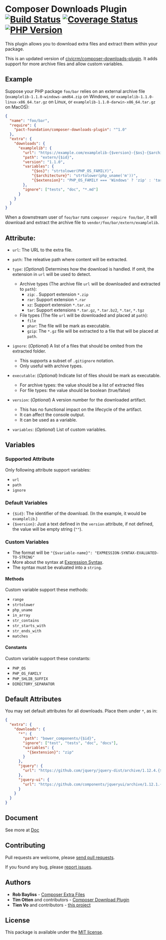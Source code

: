 Composer Downloads Plugin [![Build Status][actions_badge]][actions_link] [![Coverage Status][coveralls_badge]][coveralls_link] [![PHP Version][php-version-image]][php-version-url]
===========================

This plugin allows you to download extra files and extract them within your package.

This is an updated version of [civicrm/composer-downloads-plugin](https://github.com/civicrm/composer-downloads-plugin).
It adds support for more archive files and allow custom variables.

## Example

Suppose your PHP package `foo/bar` relies on an external archive file (`examplelib-1.1.0-windows-amd64.zip` on Windows, or `examplelib-1.1.0-linux-x86_64.tar.gz` on Linux, or `examplelib-1.1.0-darwin-x86_64.tar.gz` on MacOS):

```json
{
  "name": "foo/bar",
  "require": {
    "pact-foundation/composer-downloads-plugin": "^1.0"
  },
  "extra": {
    "downloads": {
      "examplelib": {
        "url": "https://example.com/examplelib-{$version}-{$os}-{$architecture}.{$extension}",
        "path": "extern/{$id}",
        "version": "1.1.0",
        "variables": {
            "{$os}": "strtolower(PHP_OS_FAMILY)",
            "{$architecture}": "strtolower(php_uname('m'))",
            "{$extension}": "PHP_OS_FAMILY === 'Windows' ? 'zip' : 'tar.gz'",
        },
        "ignore": ["tests", "doc", "*.md"]
      }
    }
  }
}
```

When a downstream user of `foo/bar` runs `composer require foo/bar`, it will download and extract the archive file to `vendor/foo/bar/extern/examplelib`. 

## Attribute:

* `url`: The URL to the extra file.

* `path`: The releative path where content will be extracted.

* `type`: (*Optional*) Determines how the download is handled. If omit, the extension in `url` will be used to detect.
    * Archive types (The archive file `url` will be downloaded and extracted to `path`):
      * `zip`: . Support extension `*.zip`
      * `rar`: Support extension `*.rar`
      * `xz`: Support extension `*.tar.xz`
      * `tar`: Support extensions `*.tar.gz`, `*.tar.bz2`, `*.tar`, `*.tgz`
    * File types (The file `url` will be downloaded and placed at `path`):
      * `file`
      * `phar`: The file will be mark as executable.
      * `gzip`: The `*.gz` file will be extracted to a file that will be placed at `path`.

* `ignore`: (*Optional*) A list of a files that should be omited from the extracted folder.
  * This supports a subset of `.gitignore` notation.
  * Only useful with archive types.

* `executable`: (*Optional*) Indicate list of files should be mark as executable.
  * For archive types: the value should be a list of extracted files
  * For file types: the value should be boolean (true/false)

* `version`: (*Optional*) A version number for the downloaded artifact.
  * This has no functional impact on the lifecycle of the artifact.
  * It can affect the console output.
  * It can be used as a variable.

* `variables`: (*Optional*) List of custom variables.

## Variables

### Supported Attribute

Only following attribute support variables:

* `url`
* `path`
* `ignore`

### Default Variables

* `{$id}`: The identifier of the download. (In the example, it would be `examplelib`.)
* `{$version}`: Just a text defined in the `version` attribute, if not defined, the value will be empty string (`""`).

### Custom Variables

* The format will be `"{$variable-name}": "EXPRESSION-SYNTAX-EVALUATED-TO-STRING"`
* More about the syntax at [Expression Syntax](https://github.com/leongrdic/php-smplang#expression-syntax).
* The syntax must be evaluated into a `string`.

#### Methods

Custom variable support these methods:
* `range`
* `strtolower`
* `php_uname`
* `in_array`
* `str_contains`
* `str_starts_with`
* `str_ends_with`
* `matches`

#### Constants

Custom variable support these constants:
* `PHP_OS`
* `PHP_OS_FAMILY`
* `PHP_SHLIB_SUFFIX`
* `DIRECTORY_SEPARATOR`

## Default Attributes

You may set default attributes for all downloads. Place them under `*`, as in:

```json
{
  "extra": {
    "downloads": {
      "*": {
        "path": "bower_components/{$id}",
        "ignore": ["test", "tests", "doc", "docs"],
        "variables": {
          "{$extension}": "zip"
        }
      },
      "jquery": {
        "url": "https://github.com/jquery/jquery-dist/archive/1.12.4.{$extension}"
      },
      "jquery-ui": {
        "url": "https://github.com/components/jqueryui/archive/1.12.1.{$extension}"
      }
    }
  }
}
```

## Document

See more at [Doc](./doc/)

## Contributing

Pull requests are welcome, please [send pull requests](https://github.com/pact-foundation/composer-downloads-plugin/pulls).

If you found any bug, please [report issues](https://github.com/pact-foundation/composer-downloads-plugin/issues).

## Authors

* **Rob Bayliss** - [Composer Extra Files](https://github.com/LastCallMedia/ComposerExtraFiles/graphs/contributors)
* **Tim Otten** and contributors - [Composer Download Plugin](https://github.com/civicrm/composer-downloads-plugin/graphs/contributors)
* **Tien Vo** and contributors - [this project](https://github.com/pact-foundation/composer-downloads-plugin/graphs/contributors)

## License

This package is available under the [MIT license](LICENSE).

[actions_badge]: https://github.com/pact-foundation/composer-downloads-plugin/workflows/main/badge.svg
[actions_link]: https://github.com/pact-foundation/composer-downloads-plugin/actions

[coveralls_badge]: https://coveralls.io/repos/pact-foundation/composer-downloads-plugin/badge.svg?branch=main&service=github
[coveralls_link]: https://coveralls.io/github/pact-foundation/composer-downloads-plugin?branch=main

[php-version-url]: https://packagist.org/packages/pact-foundation/composer-downloads-plugin
[php-version-image]: http://img.shields.io/badge/php-8.0.0+-ff69b4.svg

